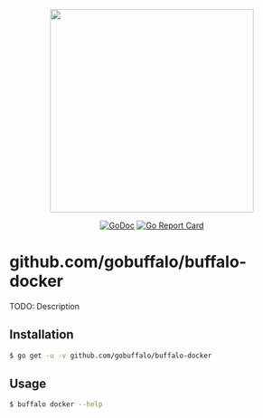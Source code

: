 <p align="center"><img src="https://github.com/gobuffalo/buffalo/blob/master/logo.svg" width="360"></p>

<p align="center">
<a href="https://godoc.org/github.com/gobuffalo/buffalo-docker"><img src="https://godoc.org/github.com/gobuffalo/buffalo-docker?status.svg" alt="GoDoc" /></a>
<a href="https://goreportcard.com/report/github.com/gobuffalo/buffalo-docker"><img src="https://goreportcard.com/badge/github.com/gobuffalo/buffalo-docker" alt="Go Report Card" /></a>
</p>

# github.com/gobuffalo/buffalo-docker

TODO: Description

## Installation

```bash
$ go get -u -v github.com/gobuffalo/buffalo-docker
```

## Usage

```bash
$ buffalo docker --help
```
